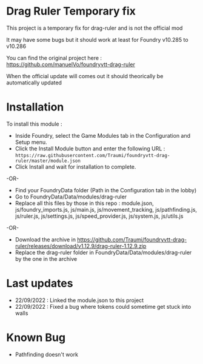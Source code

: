 # Drag Ruler Temporary fix
This project is a temporary fix for drag-ruler and is not the official mod

It may have some bugs but it should work at least for Foundry v10.285 to v10.286

You can find the original project here : https://github.com/manuelVo/foundryvtt-drag-ruler

When the official update will comes out it should theorically be automatically updated

# Installation

To install this module :

- Inside Foundry, select the Game Modules tab in the Configuration and Setup menu.
- Click the Install Module button and enter the following URL : `https://raw.githubusercontent.com/Traumi/foundryvtt-drag-ruler/master/module.json`
- Click Install and wait for installation to complete.

-OR-

- Find your FoundryData folder (Path in the Configuration tab in the lobby)
- Go to FoundryData/Data/modules/drag-ruler
- Replace all this files by those in this repo : module.json, js/foundry_imports.js, js/main.js, js/movement_tracking, js/pathfinding.js, js/ruler.js, js/settings.js, js/speed_provider.js, js/system.js, js/utils.js

-OR-

- Download the archive in https://github.com/Traumi/foundryvtt-drag-ruler/releases/download/v1.12.9/drag-ruler-1.12.9.zip
- Replace the drag-ruler folder in FoundryData/Data/modules/drag-ruler by the one in the archive

# Last updates

- 22/09/2022 : Linked the module.json to this project
- 22/09/2022 : Fixed a bug where tokens could sometime get stuck into walls

# Known Bug

- Pathfinding doesn't work
